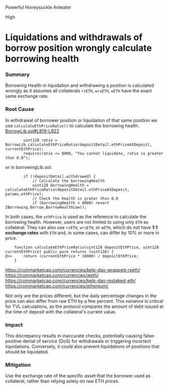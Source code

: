 Powerful Honeysuckle Anteater

High

# Liquidations and withdrawals of borrow position wrongly calculate borrowing health

### Summary
Borrowing Health in liquidation and withdrawing a position is calculated wrongly as it assumes all collaterals `rsETH`, `wrsETH`, `wETH` have the exact same exchange rate.

### Root Cause

In withdrawal of borrower position or liquidation of that same position we use `calculateEthPriceRatio()`  to calculate the borrowing health. [BorrowLib.sol#L819-L822](https://github.com/sherlock-audit/2024-11-autonomint/blob/0d324e04d4c0ca306e1ae4d4c65f0cb9d681751b/Blockchain/Blockchian/contracts/lib/BorrowLib.sol#L819-L822)
```solidity
        uint128 ratio = BorrowLib.calculateEthPriceRatio(depositDetail.ethPriceAtDeposit, currentEthPrice);
        require(ratio <= 8000, "You cannot liquidate, ratio is greater than 0.8");
```
or in borrowingLib.sol:
```solidity
        if (!depositDetail.withdrawed) {
            // Calculate the borrowingHealth
            uint128 borrowingHealth = calculateEthPriceRatio(depositDetail.ethPriceAtDeposit, params.ethPrice);
            // Check the health is grater thsn 0.8
            if (borrowingHealth < 8000) revert IBorrowing.Borrow_BorrowHealthLow();
```
In both cases, the `ethPrice` is used as the reference to calculate the borrowing health. However, users are not limited to using only `ETH` as collateral. They can also use `rsETH`, `wrsETH`, or `wETH`, which do not have **1:1 exchange rates** with `ETH` and, in some cases, can differ by 10% or more in price.

```solidity
    function calculateEthPriceRatio(uint128 depositEthPrice, uint128 currentEthPrice) public pure returns (uint128) {
@>>     return (currentEthPrice * 10000) / depositEthPrice;
    }
```

https://coinmarketcap.com/currencies/kelp-dao-wrapped-rseth/
https://coinmarketcap.com/currencies/weth/
https://coinmarketcap.com/currencies/kelp-dao-restaked-eth/
https://coinmarketcap.com/currencies/ethereum/

Not only are the prices different, but the daily percentage changes in the price can also differ from raw ETH by a few percent. This variance is critical for TVL calculations, as the protocol compares the amount of debt issued at the time of deposit with the collateral's current value.

### Impact

This discrepancy results in inaccurate checks, potentially causing false-positive denial of service (DoS) for withdrawals or triggering incorrect liquidations. Conversely, it could also prevent liquidations of positions that should be liquidated.

### Mitigation

Use the exchange rate of the specific asset that the borrower used as collateral, rather than relying solely on raw ETH prices.
